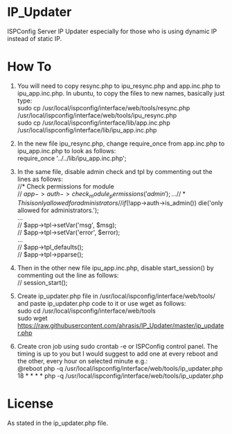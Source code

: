 # IP_Updater

ISPConfig Server IP Updater especially for those who is using dynamic IP instead of static IP.

# How To
1. You will need to copy resync.php to ipu_resync.php and app.inc.php to ipu_app.inc.php. In ubuntu, to copy the files to new names, basically just type:  
sudo cp /usr/local/ispconfig/interface/web/tools/resync.php /usr/local/ispconfig/interface/web/tools/ipu_resync.php  
sudo cp /usr/local/ispconfig/interface/lib/app.inc.php /usr/local/ispconfig/interface/lib/ipu_app.inc.php  

2. In the new file ipu_resync.php, change require_once from app.inc.php to ipu_app.inc.php to look as follows:  
require_once '../../lib/ipu_app.inc.php';  

3.  In the same file, disable admin check and tpl by commenting out the lines as follows:  
//* Check permissions for module  
// $app->auth->check_module_permissions('admin');  
...  
//* This is only allowed for administrators  
// if(!$app->auth->is_admin()) die('only allowed for administrators.');  
...  
// $app->tpl->setVar('msg', $msg);  
// $app->tpl->setVar('error', $error);  
...  
// $app->tpl_defaults();  
// $app->tpl->pparse();  

4.  Then in the other new file ipu_app.inc.php, disable start_session() by commenting out the line as follows:  
// session_start();  
  
5. Create ip_updater.php file in /usr/local/ispconfig/interface/web/tools/ and paste ip_updater.php code to it or use wget as follows:  
sudo cd /usr/local/ispconfig/interface/web/tools  
sudo wget https://raw.githubusercontent.com/ahrasis/IP_Updater/master/ip_updater.php  

6. Create cron job using sudo crontab -e or ISPConfig control panel. The timing is up to you but I would suggest to add one at every reboot and the other, every hour on selected minute e.g.:  
@reboot php -q /usr/local/ispconfig/interface/web/tools/ip_updater.php  
18 * * * * php -q /usr/local/ispconfig/interface/web/tools/ip_updater.php  

# License
As stated in the ip_updater.php file.
